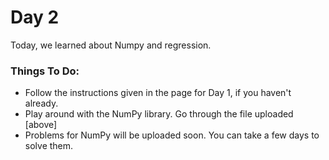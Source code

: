 # Day 2
Today, we learned about Numpy and regression.

### Things To Do:

- Follow the instructions given in the page for Day 1, if you haven't already.
- Play around with the NumPy library. Go through the file uploaded [above]
- Problems for NumPy will be uploaded soon. You can take a few days to solve them.

